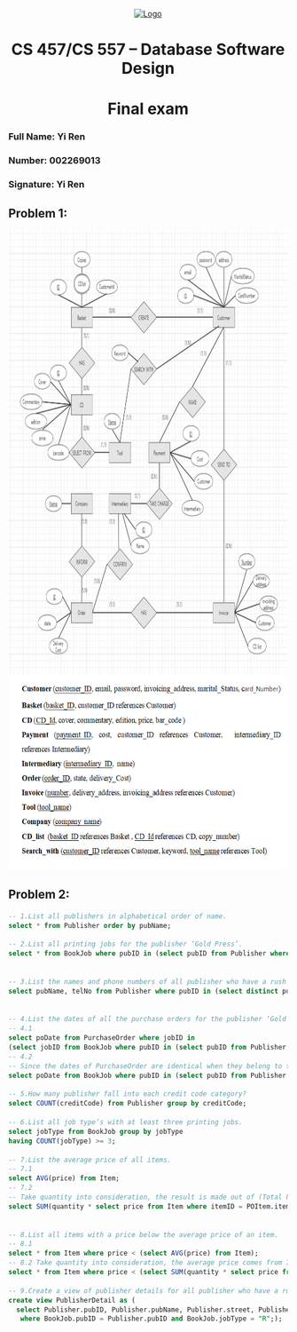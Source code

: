 <!-- PROJECT LOGO -->

<p align="center">
  <a href="https://github.com/Grindewald1900/Notebook">
    <img src="https://foreman.ubishops.ca/wp-content/uploads/2018/11/BU.gif" alt="Logo" width="360" height="140">
  </a>
</p>
<h1 align="center">CS 457/CS 557  – Database Software Design</h1>
<h1 align="center">Final exam </h1>


<h3>Full Name: Yi Ren </h3>
<h3>Number: 002269013 </h3>
<h3>Signature: Yi Ren </h3>


<h2>Problem 1: </h2>

<img src="https://github.com/Grindewald1900/Notebook/blob/master/Image/Database/6.png?raw=true" width="1000" height="800">
<img src="https://github.com/Grindewald1900/Notebook/blob/master/Image/Database/7.png?raw=true" width="600" height="350">

<h2>Problem 2: </h2>

```SQL
-- 1.List all publishers in alphabetical order of name.
select * from Publisher order by pubName;

-- 2.List all printing jobs for the publisher ‘Gold Press’.
select * from BookJob where pubID in (select pubID from Publisher where pubName LIKE "%Gold Press%");


-- 3.List the names and phone numbers of all publisher who have a rush job (jobType = ‘R’).
select pubName, telNo from Publisher where pubID in (select distinct pubID from BookJob where jobType = "R");


-- 4.List the dates of all the purchase orders for the publisher ‘Gold Press’.
-- 4.1
select poDate from PurchaseOrder where jobID in 
(select jobID from BookJob where pubID in (select pubID from Publisher where pubName LIKE "%Gold Press%"));
-- 4.2 
-- Since the dates of PurchaseOrder are identical when they belong to the same book job, we could simply select date from BookJob
select poDate from BookJob where pubID in (select pubID from Publisher where pubName LIKE "%Gold Press%");

-- 5.How many publisher fall into each credit code category?
select COUNT(creditCode) from Publisher group by creditCode;

-- 6.List all job type’s with at least three printing jobs.
select jobType from BookJob group by jobType
having COUNT(jobType) >= 3;

-- 7.List the average price of all items.
-- 7.1
select AVG(price) from Item;
-- 7.2
-- Take quantity into consideration, the result is made out of (Total Price ) / (Total quantity)
select SUM(quantity * select price from Item where itemID = POItem.itemID) / SUM(quantity) from POItem;


-- 8.List all items with a price below the average price of an item.
-- 8.1
select * from Item where price < (select AVG(price) from Item);
-- 8.2 Take quantity into consideration, the average price comes from 7.2
select * from Item where price < (select SUM(quantity * select price from Item where itemID = POItem.itemID) / SUM(quantity) from POItem;)

-- 9.Create a view of publisher details for all publisher who have a rush printing job, excluding their credit code.
create view PublisherDetail as (
  select Publisher.pubID, Publisher.pubName, Publisher.street, Publisher.city, Publisher.postcode, Publisher.telNo from Publisher, BookJob
   where BookJob.pubID = Publisher.pubID and BookJob.jobType = "R";);

```
